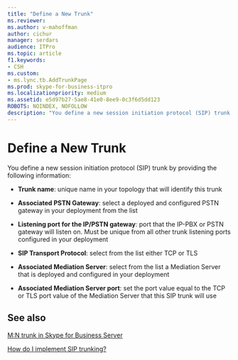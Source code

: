 ```yaml
---
title: "Define a New Trunk"
ms.reviewer: 
ms.author: v-mahoffman
author: cichur
manager: serdars
audience: ITPro
ms.topic: article
f1.keywords:
- CSH
ms.custom:
- ms.lync.tb.AddTrunkPage
ms.prod: skype-for-business-itpro
ms.localizationpriority: medium
ms.assetid: e5d97b27-5ae8-41e0-8ee9-0c3f6d5dd123
ROBOTS: NOINDEX, NOFOLLOW
description: "You define a new session initiation protocol (SIP) trunk by providing the following information:"
---
```


# Define a New Trunk

You define a new session initiation protocol (SIP) trunk by providing the following information:

- **Trunk name**: unique name in your topology that will identify this trunk

- **Associated PSTN Gateway**: select a deployed and configured PSTN gateway in your deployment from the list

- **Listening port for the IP/PSTN gateway**: port that the IP-PBX or PSTN gateway will listen on. Must be unique from all other trunk listening ports configured in your deployment

- **SIP Transport Protocol**: select from the list either TCP or TLS

- **Associated Mediation Server**: select from the list a Mediation Server that is deployed and configured in your deployment

- **Associated Mediation Server port**: set the port value equal to the TCP or TLS port value of the Mediation Server that this SIP trunk will use

## See also

[M:N trunk in Skype for Business Server](../../../plan-your-deployment/enterprise-voice-solution/m-n-trunk.md)

[How do I implement SIP trunking?](/previous-versions/office/lync-server-2013/lync-server-2013-how-do-i-implement-sip-trunking)